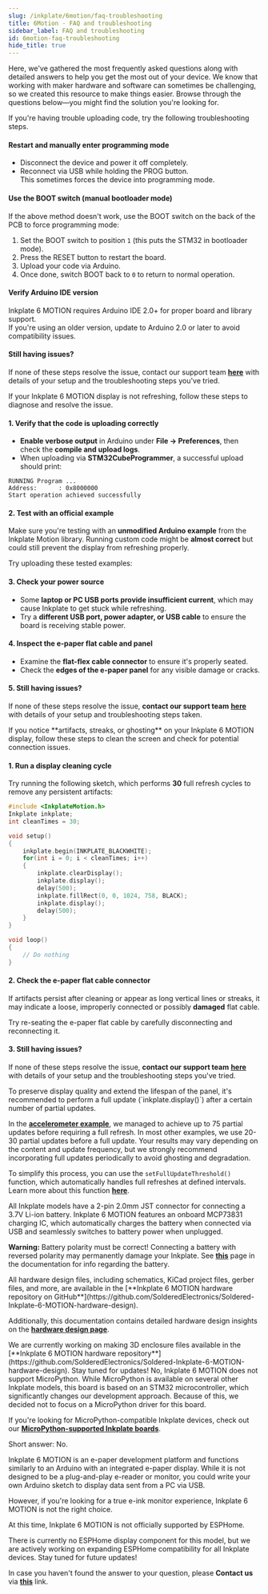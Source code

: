 ```yaml
---
slug: /inkplate/6motion/faq-troubleshooting
title: 6Motion - FAQ and troubleshooting
sidebar_label: FAQ and troubleshooting
id: 6motion-faq-troubleshooting
hide_title: true
---
```



<SectionTitle title="FAQ and troublesohoting" backgroundImage="/img/faq.webp" />

Here, we've gathered the most frequently asked questions along with detailed answers to help you get the most out of your device. We know that working with maker hardware and software can sometimes be challenging, so we created this resource to make things easier. Browse through the questions below—you might find the solution you're looking for.

<ExpandableSection title="I can't upload code to Inkplate 6 MOTION">
If you're having trouble uploading code, try the following troubleshooting steps.

#### Restart and manually enter programming mode
- Disconnect the device and power it off completely.
- Reconnect via USB while holding the PROG button.  
  This sometimes forces the device into programming mode.

#### Use the BOOT switch (manual bootloader mode)
If the above method doesn't work, use the BOOT switch on the back of the PCB to force programming mode:

1. Set the BOOT switch to position `1` (this puts the STM32 in bootloader mode).  
2. Press the RESET button to restart the board.  
3. Upload your code via Arduino.  
4. Once done, switch BOOT back to `0` to return to normal operation.

#### Verify Arduino IDE version
Inkplate 6 MOTION requires Arduino IDE 2.0+ for proper board and library support.  
If you're using an older version, update to Arduino 2.0 or later to avoid compatibility issues.

#### Still having issues?
If none of these steps resolve the issue, contact our support team [**here**](https://soldered.com/contact/) with details of your setup and the troubleshooting steps you've tried.
</ExpandableSection>



<ExpandableSection title="My display won't refresh, what am I doing wrong?">
If your Inkplate 6 MOTION display is not refreshing, follow these steps to diagnose and resolve the issue.

#### 1. Verify that the code is uploading correctly
- **Enable verbose output** in Arduino under **File → Preferences**, then check the **compile and upload logs**.
- When uploading via **STM32CubeProgrammer**, a successful upload should print:

```
RUNNING Program ... 
Address:      : 0x8000000
Start operation achieved successfully
```

#### 2. Test with an official example
Make sure you're testing with an **unmodified Arduino example** from the Inkplate Motion library. Running custom code might be **almost correct** but could still prevent the display from refreshing properly.

Try uploading these tested examples:

<QuickLink 
  title="Inkplate_6_Motion_Simple_BW" 
  description="Example on how to draw simple graphics in black and white mode"
  url="https://github.com/SolderedElectronics/Inkplate_Motion_Arduino_Library/blob/main/examples/Inkplate6Motion/Basic/Inkplate_6_Motion_Simple_BW/Inkplate_6_Motion_Simple_BW.ino" 
/>

<QuickLink 
  title="Inkplate_6_Motion_Simple_Grayscale" 
  description="Example on how to draw simple graphics in grayscale"
  url="https://github.com/SolderedElectronics/Inkplate_Motion_Arduino_Library/blob/main/examples/Inkplate6Motion/Basic/Inkplate_6_Motion_Simple_Grayscale/Inkplate_6_Motion_Simple_Grayscale.ino" 
/>

#### 3. Check your power source
- Some **laptop or PC USB ports provide insufficient current**, which may cause Inkplate to get stuck while refreshing.
- Try a **different USB port, power adapter, or USB cable** to ensure the board is receiving stable power.

#### 4. Inspect the e-paper flat cable and panel
- Examine the **flat-flex cable connector** to ensure it's properly seated.
- Check the **edges of the e-paper panel** for any visible damage or cracks.
<CenteredImage src="/img/inkplate_6_motion/flat_cable.jpg" alt="Inkplate 6 MOTION e-Paper flat cable" caption="E-paper flat cable connector" width="500px"/>

#### 5. Still having issues?
If none of these steps resolve the issue, **contact our support team** [**here**](https://soldered.com/contact/) with details of your setup and troubleshooting steps taken.
</ExpandableSection>

<ExpandableSection title="My display refreshes but has artifacts/streaks">
If you notice **artifacts, streaks, or ghosting** on your Inkplate 6 MOTION display, follow these steps to clean the screen and check for potential connection issues.

#### 1. Run a display cleaning cycle
Try running the following sketch, which performs **30** full refresh cycles to remove any persistent artifacts:

```cpp
#include <InkplateMotion.h>
Inkplate inkplate;
int cleanTimes = 30;

void setup()
{
    inkplate.begin(INKPLATE_BLACKWHITE);
    for(int i = 0; i < cleanTimes; i++)
    {
        inkplate.clearDisplay();
        inkplate.display();
        delay(500);
        inkplate.fillRect(0, 0, 1024, 758, BLACK);
        inkplate.display();
        delay(500);
    }
}

void loop()
{
    // Do nothing
}
```

#### 2. Check the e-paper flat cable connector
If artifacts persist after cleaning or appear as long vertical lines or streaks, it may indicate a loose, improperly connected or possibly **damaged** flat cable.

Try re-seating the e-paper flat cable by carefully disconnecting and reconnecting it.

<CenteredImage src="/img/inkplate_6_motion/flat_cable.jpg" alt="Inkplate 6 MOTION e-Paper flat cable" caption="E-paper flat cable connector" width="500px"/>

#### 3. Still having issues?
If none of these steps resolve the issue, **contact our support team** [**here**](https://soldered.com/contact/) with details of your setup and the troubleshooting steps you've tried.
</ExpandableSection>

<ExpandableSection title="Can I use partial update all the time on Inkplate 6 MOTION?">
To preserve display quality and extend the lifespan of the panel, it's recommended to perform a full update (`inkplate.display()`) after a certain number of partial updates. 

In the [**accelerometer example**](https://github.com/SolderedElectronics/Inkplate_Motion_Arduino_Library/blob/main/examples/Inkplate6Motion/Advanced/Sensors_Other/Inkplate_6_MOTION_Accelerometer_Cube/Inkplate_6_MOTION_Accelerometer_Cube.ino), we managed to achieve up to 75 partial updates before requiring a full refresh. In most other examples, we use 20-30 partial updates before a full update. Your results may vary depending on the content and update frequency, but we strongly recommend incorporating full updates periodically to avoid ghosting and degradation.

To simplify this process, you can use the `setFullUpdateThreshold()` function, which automatically handles full refreshes at defined intervals. Learn more about this function [**here**](/inkplate/6motion/basics/partial-update#partial-update).
</ExpandableSection>

<ExpandableSection title="How to connect a battery to Inkplate?">
All Inkplate models have a 2-pin 2.0mm JST connector for connecting a 3.7V Li-ion battery. Inkplate 6 MOTION features an onboard MCP73831 charging IC, which automatically charges the battery when connected via USB and seamlessly switches to battery power when unplugged.

<CenteredImage src="/img/inkplate_6_motion/battery_jst_connector.jpg" alt="Inkplate 6 MOTION battery JST connector" caption="JST battery connector" width="500px"/>

<WarningBox>**Warning:** Battery polarity must be correct! Connecting a battery with reversed polarity may permanently damage your Inkplate. See [**this**](/inkplate/6motion/hardware/battery/) page in the documentation for info regarding the battery.</WarningBox>
</ExpandableSection>

<ExpandableSection title="Where can I find hardware files and schematics for Inkplate 6 MOTION?">
All hardware design files, including schematics, KiCad project files, gerber files, and more, are available in the [**Inkplate 6 MOTION hardware repository on GitHub**](https://github.com/SolderedElectronics/Soldered-Inkplate-6-MOTION-hardware-design).

Additionally, this documentation contains detailed hardware design insights on the [**hardware design page**](/inkplate/6motion/hardware/design/).
</ExpandableSection>

<ExpandableSection title="Where can I download the 3D files for the enclosure for Inkplate 6 MOTION?">
We are currently working on making 3D enclosure files available in the [**Inkplate 6 MOTION hardware repository**](https://github.com/SolderedElectronics/Soldered-Inkplate-6-MOTION-hardware-design). Stay tuned for updates!
</ExpandableSection>

<ExpandableSection title="Does Inkplate 6 MOTION support Micropython?">
No, Inkplate 6 MOTION does not support MicroPython. While MicroPython is available on several other Inkplate models, this board is based on an STM32 microcontroller, which significantly changes our development approach. Because of this, we decided not to focus on a MicroPython driver for this board.

If you're looking for MicroPython-compatible Inkplate devices, check out our [**MicroPython-supported Inkplate boards**](https://github.com/SolderedElectronics/Inkplate-micropython).
</ExpandableSection>

<ExpandableSection title="Can I use Inkplate 6 MOTION as an e-reader/monitor?">
Short answer: No.  

Inkplate 6 MOTION is an e-paper development platform and functions similarly to an Arduino with an integrated e-paper display. While it is not designed to be a plug-and-play e-reader or monitor, you could write your own Arduino sketch to display data sent from a PC via USB.

However, if you're looking for a true e-ink monitor experience, Inkplate 6 MOTION is not the right choice.
</ExpandableSection>

<ExpandableSection title="Can I use Inkplate 6 MOTION with ESPHome/Home Assistant?">
At this time, Inkplate 6 MOTION is not officially supported by ESPHome.  

There is currently no ESPHome display component for this model, but we are actively working on expanding ESPHome compatibility for all Inkplate devices. Stay tuned for future updates!
</ExpandableSection>

<InfoBox>In case you haven't found the answer to your question, please **Contact us** via [**this**](https://soldered.com/contact/) link.</InfoBox>